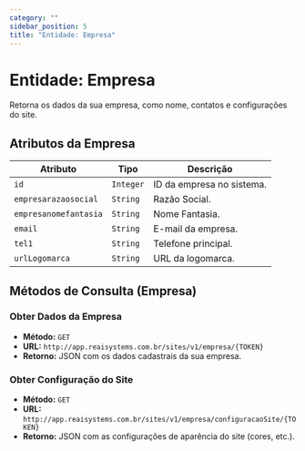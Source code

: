 ```yaml
---
category: ""
sidebar_position: 5
title: "Entidade: Empresa"
---
```


# Entidade: Empresa

Retorna os dados da sua empresa, como nome, contatos e configurações do site.

## Atributos da Empresa

| Atributo             | Tipo     | Descrição                                 |
| -------------------- | -------- | ----------------------------------------- |
| `id`                 | `Integer`| ID da empresa no sistema.                 |
| `empresarazaosocial` | `String` | Razão Social.                             |
| `empresanomefantasia`| `String` | Nome Fantasia.                            |
| `email`              | `String` | E-mail da empresa.                        |
| `tel1`               | `String` | Telefone principal.                       |
| `urlLogomarca`       | `String` | URL da logomarca.                         |

## Métodos de Consulta (Empresa)

### Obter Dados da Empresa

- **Método:** `GET`
- **URL:** `http://app.reaisystems.com.br/sites/v1/empresa/{TOKEN}`
- **Retorno:** JSON com os dados cadastrais da sua empresa.

### Obter Configuração do Site

- **Método:** `GET`
- **URL:** `http://app.reaisystems.com.br/sites/v1/empresa/configuracaoSite/{TOKEN}`
- **Retorno:** JSON com as configurações de aparência do site (cores, etc.).

